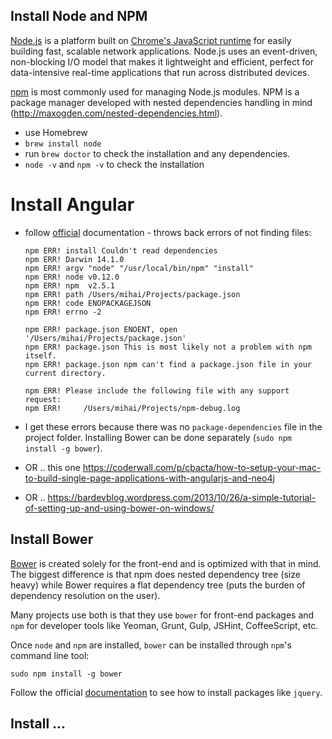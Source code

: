 ## Install Node and NPM

[Node.js](http://nodejs.org) is a platform built on [Chrome's JavaScript runtime](https://code.google.com/p/v8/) for easily building fast, scalable network applications. Node.js uses an event-driven, non-blocking I/O model that makes it lightweight and efficient, perfect for data-intensive real-time applications that run across distributed devices.

[npm](https://www.npmjs.com) is most commonly used for managing Node.js modules. NPM is a package manager developed with nested dependencies handling in mind (http://maxogden.com/nested-dependencies.html).

* use Homebrew
* `brew install node`
* run `brew doctor` to check the installation and any dependencies.
* `node -v` and `npm -v` to check the installation

# Install Angular
* follow [official](https://docs.angularjs.org/tutorial/) documentation - throws back errors of not finding files:

    ```
    npm ERR! install Couldn't read dependencies
    npm ERR! Darwin 14.1.0
    npm ERR! argv "node" "/usr/local/bin/npm" "install"
    npm ERR! node v0.12.0
    npm ERR! npm  v2.5.1
    npm ERR! path /Users/mihai/Projects/package.json
    npm ERR! code ENOPACKAGEJSON
    npm ERR! errno -2
    
    npm ERR! package.json ENOENT, open '/Users/mihai/Projects/package.json'
    npm ERR! package.json This is most likely not a problem with npm itself.
    npm ERR! package.json npm can't find a package.json file in your current directory.
    
    npm ERR! Please include the following file with any support request:
    npm ERR!     /Users/mihai/Projects/npm-debug.log
    ```
* I get these errors because there was no `package-dependencies` file in the project folder. Installing Bower can be done separately (`sudo npm install -g bower`). 

* OR .. this one https://coderwall.com/p/cbacta/how-to-setup-your-mac-to-build-single-page-applications-with-angularjs-and-neo4j
* OR .. https://bardevblog.wordpress.com/2013/10/26/a-simple-tutorial-of-setting-up-and-using-bower-on-windows/

## Install Bower

[Bower](http://bower.io) is created solely for the front-end and is optimized with that in mind. The biggest difference is that npm does nested dependency tree (size heavy) while Bower requires a flat dependency tree (puts the burden of dependency resolution on the user).

Many projects use both is that they use `bower` for front-end packages and `npm` for developer tools like Yeoman, Grunt, Gulp, JSHint, CoffeeScript, etc.

Once `node` and `npm` are installed, `bower` can be installed through `npm`'s command line tool:

```
sudo npm install -g bower
```

Follow the official [documentation](http://bower.io/#getting-started) to see how to install packages like `jquery`.

## Install ...



